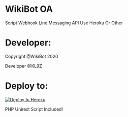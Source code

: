 # WikiBot OA
Script Webhook Line Messaging API Use Heroku Or Other

# Developer:
Copyright @WikiBot 2020

Developer @KL9Z

# Deploy to:
[![Deploy to Heroku](https://www.herokucdn.com/deploy/button.svg)](https://heroku.com/deploy)


PHP Unirest Script Included!
